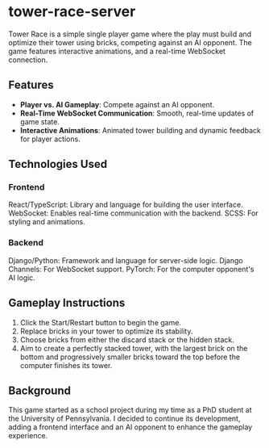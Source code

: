 # tower-race-server

Tower Race is a simple single player game where the play must build and optimize their tower using bricks, competing against an AI opponent. The game features interactive animations, and a real-time WebSocket connection.

## Features

- **Player vs. AI Gameplay**: Compete against an AI opponent.
- **Real-Time WebSocket Communication**: Smooth, real-time updates of game state.
- **Interactive Animations**: Animated tower building and dynamic feedback for player actions.

## Technologies Used

### Frontend
React/TypeScript: Library and language for building the user interface.
WebSocket: Enables real-time communication with the backend.
SCSS: For styling and animations.


### Backend

Django/Python: Framework and language for server-side logic.
Django Channels: For WebSocket support.
PyTorch: For the computer opponent's AI logic.

## Gameplay Instructions

1. Click the Start/Restart button to begin the game.
2. Replace bricks in your tower to optimize its stability.
3. Choose bricks from either the discard stack or the hidden stack.
4. Aim to create a perfectly stacked tower, with the largest brick on the bottom and progressively smaller bricks toward the top before the computer finishes its tower.

## Background
This game started as a school project during my time as a PhD student at the University of Pennsylvania. I decided to continue its development, adding a frontend interface and an AI opponent to enhance the gameplay experience.

